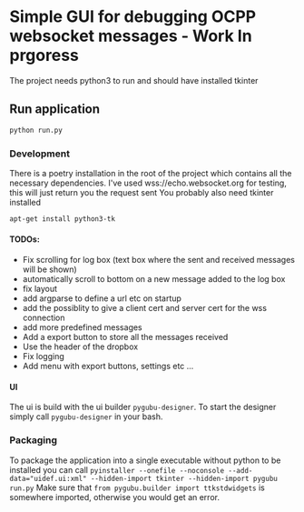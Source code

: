 # Simple GUI for debugging OCPP websocket messages - Work In prgoress
The project needs python3 to run and should have installed tkinter

## Run application
```bash
python run.py
```

### Development
There is a poetry installation in the root of the project which contains all the necessary dependencies. I've used wss://echo.websocket.org for testing, this will just return you the request sent
You probably also need tkinter installed
```bash
apt-get install python3-tk
``` 

#### TODOs:
* Fix scrolling for log box (text box where the sent and received messages will be shown)
* automatically scroll to bottom on a new message added to the log box
* fix layout 
* add argparse to define a url etc on startup
* add the possiblity to give a client cert and server cert for the wss connection
* add more predefined messages
* Add a export button to store all the messages received
* Use the header of the dropbox
* Fix logging
* Add menu with export buttons, settings etc ...

#### UI 
The ui is build with the ui builder `pygubu-designer`. To start the designer simply call `pygubu-designer`
in your bash.

### Packaging 
To package the application into a single executable without python to be installed
you can call `pyinstaller --onefile --noconsole --add-data="uidef.ui:xml" --hidden-import tkinter --hidden-import pygubu run.py`
Make sure that `from pygubu.builder import ttkstdwidgets` is somewhere imported, otherwise you
would get an error.
